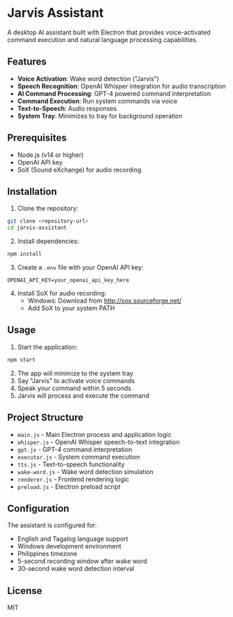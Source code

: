 # Jarvis Assistant

A desktop AI assistant built with Electron that provides voice-activated command execution and natural language processing capabilities.

## Features

- **Voice Activation**: Wake word detection ("Jarvis")
- **Speech Recognition**: OpenAI Whisper integration for audio transcription
- **AI Command Processing**: GPT-4 powered command interpretation
- **Command Execution**: Run system commands via voice
- **Text-to-Speech**: Audio responses
- **System Tray**: Minimizes to tray for background operation

## Prerequisites

- Node.js (v14 or higher)
- OpenAI API key
- SoX (Sound eXchange) for audio recording

## Installation

1. Clone the repository:

```bash
git clone <repository-url>
cd jarvis-assistant
```

2. Install dependencies:

```bash
npm install
```

3. Create a `.env` file with your OpenAI API key:

```
OPENAI_API_KEY=your_openai_api_key_here
```

4. Install SoX for audio recording:
   - Windows: Download from http://sox.sourceforge.net/
   - Add SoX to your system PATH

## Usage

1. Start the application:

```bash
npm start
```

2. The app will minimize to the system tray
3. Say "Jarvis" to activate voice commands
4. Speak your command within 5 seconds
5. Jarvis will process and execute the command

## Project Structure

- `main.js` - Main Electron process and application logic
- `whisper.js` - OpenAI Whisper speech-to-text integration
- `gpt.js` - GPT-4 command interpretation
- `executor.js` - System command execution
- `tts.js` - Text-to-speech functionality
- `wake-word.js` - Wake word detection simulation
- `renderer.js` - Frontend rendering logic
- `preload.js` - Electron preload script

## Configuration

The assistant is configured for:

- English and Tagalog language support
- Windows development environment
- Philippines timezone
- 5-second recording window after wake word
- 30-second wake word detection interval

## License

MIT
